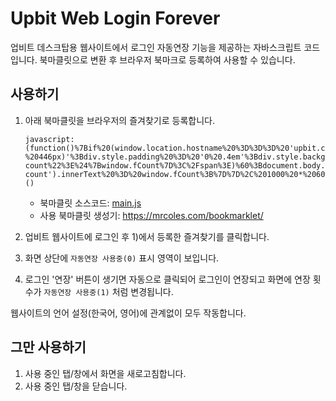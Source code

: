 # Upbit Web Login Forever
업비트 데스크탑용 웹사이트에서 로그인 자동연장 기능을 제공하는 자바스크립트 코드입니다.
북마클릿으로 변환 후 브라우저 북마크로 등록하여 사용할 수 있습니다.

## 사용하기

1. 아래 북마클릿을 브라우저의 즐겨찾기로 등록합니다.
    ```
    javascript:(function()%7Bif%20(window.location.hostname%20%3D%3D%3D%20'upbit.com'%20%26%26%20!window.fInterval)%20%7Bwindow.fCount%20%3D%200%3Bconst%20div%20%3D%20document.createElement('div')%3Bdiv.style.zIndex%20%3D%20'1000'%3Bdiv.style.position%20%3D%20'fixed'%3Bdiv.style.top%20%3D%20'0'%3Bdiv.style.right%20%3D%20'calc(50%25%20-%20446px)'%3Bdiv.style.padding%20%3D%20'0%20.4em'%3Bdiv.style.background%20%3D%20'yellow'%3Bdiv.style.color%20%3D%20'black'%3Bdiv.style.cursor%20%3D%20'help'%3Bdiv.title%20%3D%20'%EB%A1%9C%EA%B7%B8%EC%9D%B8%20%22%EC%97%B0%EC%9E%A5%22%20%EB%B2%84%ED%8A%BC%EC%9D%B4%20%EB%82%98%ED%83%80%EB%82%98%EB%A9%B4%20%EC%9E%90%EB%8F%99%EC%9C%BC%EB%A1%9C%20%ED%81%B4%EB%A6%AD%ED%95%A0%20%EA%B1%B0%EC%97%90%EC%9A%94.%20%EA%B7%B8%EB%A7%8C%20%EC%82%AC%EC%9A%A9%ED%95%98%EB%A0%A4%EB%A9%B4%20%ED%8E%98%EC%9D%B4%EC%A7%80%EB%A5%BC%20%EC%83%88%EB%A1%9C%EA%B3%A0%EC%B9%A8%20%ED%95%98%EC%84%B8%EC%9A%94'%3Bdiv.innerHTML%20%3D%20%60%F0%9F%91%BB%20%EC%9E%90%EB%8F%99%EC%97%B0%EC%9E%A5%20%EC%82%AC%EC%9A%A9%EC%A4%91(%3Cspan%20id%3D%22extend-count%22%3E%24%7Bwindow.fCount%7D%3C%2Fspan%3E)%60%3Bdocument.body.prepend(div)%3Bwindow.fInterval%20%3D%20setInterval(()%20%3D%3E%20%7Bconst%20target%20%3D%20document.evaluate('%2F%2Fa%5Btext()%3D%22%EC%97%B0%EC%9E%A5%22%20or%20text()%3D%22Extend%22%5D'%2C%20document).iterateNext()%3Bif%20(target)%20%7Btarget.click()%3Bwindow.fCount%2B%2B%3Bdocument.getElementById('extend-count').innerText%20%3D%20window.fCount%3B%7D%7D%2C%201000%20*%2060%20*%2010)%3B%7D%7D)()
    ```
    * 북마클릿 소스코드: [main.js](main.js)
    * 사용 북마클릿 생성기: https://mrcoles.com/bookmarklet/

2. 업비트 웹사이트에 로그인 후 1)에서 등록한 즐겨찾기를 클릭합니다.
3. 화면 상단에 `자동연장 사용중(0)` 표시 영역이 보입니다.
4. 로그인 '연장' 버튼이 생기면 자동으로 클릭되어 로그인이 연장되고 화면에 연장 횟수가 `자동연장 사용중(1)` 처럼 변경됩니다.

웹사이트의 언어 설정(한국어, 영어)에 관계없이 모두 작동합니다. 

## 그만 사용하기

1. 사용 중인 탭/창에서 화면을 새로고침합니다.
2. 사용 중인 탭/창을 닫습니다.
